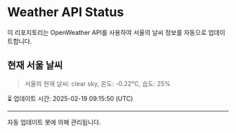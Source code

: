 
# Weather API Status

이 리포지토리는 OpenWeather API를 사용하여 서울의 날씨 정보를 자동으로 업데이트합니다.

## 현재 서울 날씨
> 서울의 현재 날씨: clear sky, 온도: -0.22°C, 습도: 25%

⏳ 업데이트 시간: 2025-02-19 09:15:50 (UTC)

---
자동 업데이트 봇에 의해 관리됩니다.
